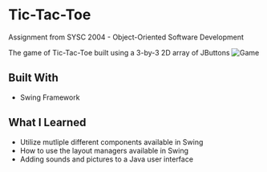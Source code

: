 # Tic-Tac-Toe
Assignment from SYSC 2004 - Object-Oriented Software Development

The game of Tic-Tac-Toe built using a 3-by-3 2D array of JButtons 
![Game](https://i.imgur.com/tzCYxYy.png)

## Built With
- Swing Framework

## What I Learned
- Utilize mutliple different components available in Swing
- How to use the layout managers available in Swing
- Adding sounds and pictures to a Java user interface 

